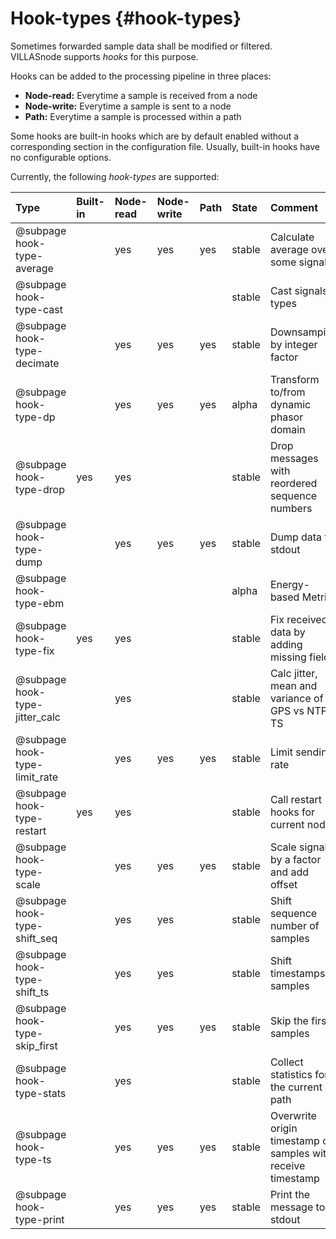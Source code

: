 # Hook-types {#hook-types}

Sometimes forwarded sample data shall be modified or filtered.
VILLASnode supports _hooks_ for this purpose.

Hooks can be added to the processing pipeline in three places:

- **Node-read:**  Everytime a sample is received from a node
- **Node-write:** Everytime a sample is sent to a node
- **Path:**       Everytime a sample is processed within a path

Some hooks are built-in hooks which are by default enabled without a corresponding section in the configuration file.
Usually, built-in hooks have no configurable options.

Currently, the following _hook-types_ are supported:

| Type                            | Built-in  | Node-read | Node-write | Path | State      | Comment |
| :--                             | :--       | :--       | :--        | :--  | :--        | :-- |
| @subpage hook-type-average      |           | yes       | yes        | yes  | stable     | Calculate average over some signals |
| @subpage hook-type-cast         |           |           |            |      | stable     | Cast signals types |
| @subpage hook-type-decimate     |           | yes       | yes        | yes  | stable     | Downsamping by integer factor |
| @subpage hook-type-dp           |           | yes       | yes        | yes  | alpha      | Transform to/from dynamic phasor domain |
| @subpage hook-type-drop         | yes       | yes       |            |      | stable     | Drop messages with reordered sequence numbers |
| @subpage hook-type-dump         |           | yes       | yes        | yes  | stable     | Dump data to stdout |
| @subpage hook-type-ebm          |           |           |            |      | alpha      | Energy-based Metric |
| @subpage hook-type-fix          | yes       | yes       |            |      | stable     | Fix received data by adding missing fields |
| @subpage hook-type-jitter_calc  |           | yes       |            |      | stable     | Calc jitter, mean and variance of GPS vs NTP TS |
| @subpage hook-type-limit_rate   |           | yes       | yes        | yes  | stable     | Limit sending rate |
| @subpage hook-type-restart      | yes       | yes       |            |      | stable     | Call restart hooks for current node |
| @subpage hook-type-scale        |           | yes       | yes        | yes  | stable     | Scale signals by a factor and add offset |
| @subpage hook-type-shift_seq    |           | yes       | yes        |      | stable     | Shift sequence number of samples |
| @subpage hook-type-shift_ts     |           | yes       | yes        |      | stable     | Shift timestamps of samples |
| @subpage hook-type-skip_first   |           | yes       | yes        | yes  | stable     | Skip the first samples |
| @subpage hook-type-stats        |           | yes       |            |      | stable     | Collect statistics for the current path |
| @subpage hook-type-ts           |           | yes       | yes        | yes  | stable     | Overwrite origin timestamp of samples with receive timestamp |
| @subpage hook-type-print        |           | yes       | yes        | yes  | stable     | Print the message to stdout |
